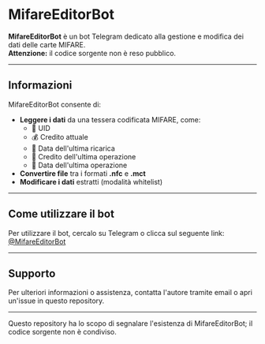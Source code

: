 # MifareEditorBot

**MifareEditorBot** è un bot Telegram dedicato alla gestione e modifica dei dati delle carte MIFARE.  
**Attenzione:** il codice sorgente non è reso pubblico.

---

## Informazioni

MifareEditorBot consente di:
- **Leggere i dati** da una tessera codificata MIFARE, come:
  - 🔢 UID
  - 💰 Credito attuale
  - 📅 Data dell'ultima ricarica
  - 💸 Credito dell'ultima operazione
  - 📆 Data dell'ultima operazione
- **Convertire file** tra i formati **.nfc** e **.mct**
- **Modificare i dati** estratti (modalità whitelist)

---

## Come utilizzare il bot

Per utilizzare il bot, cercalo su Telegram o clicca sul seguente link:  
[@MifareEditorBot](https://t.me/MifareEditorBot)

---

## Supporto

Per ulteriori informazioni o assistenza, contatta l'autore tramite email o apri un'issue in questo repository.

---

Questo repository ha lo scopo di segnalare l'esistenza di MifareEditorBot; il codice sorgente non è condiviso.
